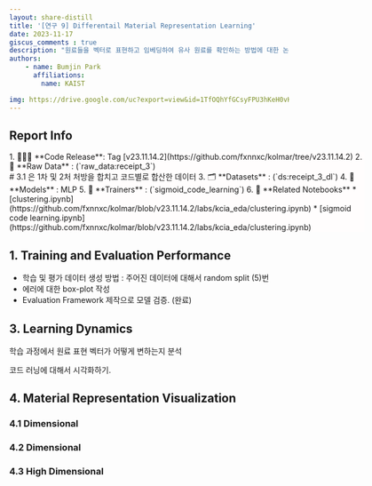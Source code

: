 ```yaml
---
layout: share-distill
title: '[연구 9] Differentail Material Representation Learning'
date: 2023-11-17
giscus_comments : true
description: "원료들을 벡터로 표현하고 임베딩하여 유사 원료를 확인하는 방법에 대한 논의"
authors: 
    - name: Bumjin Park
      affiliations:
        name: KAIST

img: https://drive.google.com/uc?export=view&id=1TfOQhYfGCsyFPU3hKeH0vKM3xu4ExtK9
---
```



##  Report Info   

<div class="spanbox" markdown="1" style="width:40rem;background-color:#FFFDFD;">
1. 👨🏻‍💻 **Code Release**:  Tag [v23.11.14.2](https://github.com/fxnnxc/kolmar/tree/v23.11.14.2)
2. 📂 **Raw Data** :  (`raw_data:receipt_3`)   <br> # 3.1 은 1차 및 2처 처방을 합치고 코드별로 합산한 데이터
3. 🗂️ **Datasets** :  (`ds:receipt_3_dl`)  
4. 👾 **Models** :  MLP 
5. 🦄 **Trainers** : (`sigmoid_code_learning`)
6. 📌 **Related Notebooks** 
  * [clustering.ipynb](https://github.com/fxnnxc/kolmar/blob/v23.11.14.2/labs/kcia_eda/clustering.ipynb)
  * [sigmoid code learning.ipynb](https://github.com/fxnnxc/kolmar/blob/v23.11.14.2/labs/kcia_eda/clustering.ipynb)

</div>

## 1. Training and Evaluation Performance 

* 학습 및 평가 데이터 생성 방법 : 주어진 데이터에 대해서 random split (5)번 
* 에러에 대한 box-plot 작성 
* Evaluation Framework 제작으로 모델 검증. (완료) 

## 3. Learning Dynamics

학습 과정에서 원료 표현 벡터가 어떻게 변하는지 분석 

코드 러닝에 대해서 시각화하기. 


## 4. Material Representation Visualization 

### 4.1 Dimensional 

### 4.2 Dimensional 

### 4.3 High Dimensional 

